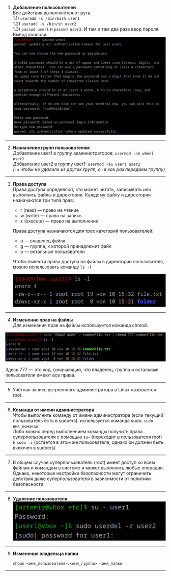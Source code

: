 1. **Добавление пользователей**  
Все действия выполняются от рута.  
   1.1) `useradd -s /bin/bash user1`  
   1.2) `useradd -s /bin/sh user2`  
   1.3) `passwd user1` и `passwd user2`. И там и там два раза ввод пароля.  
   Вывод консоли:![Добавление пользователей](image.png)

---

2. **Назначение групп пользователям**  
Добавление user1 в группу администраторов: `usermod -aG wheel user1`  
Добавление user2 в группу user1: `usermod -aG user1 user2`  
*(`-a` чтобы не удалило из других групп, с `-G` как раз передаем группу)*

---

3. **Права доступа**  
Права доступа определяют, кто может читать, записывать или выполнять файлы и директории. Каждому файлу и директории назначаются три типа прав:

   - r (read) — право на чтение
   - w (write) — право на запись
   - x (execute) — право на выполнение

   Права доступа назначаются для трех категорий пользователей:

   - u — владелец файла
   - g — группа, к которой принадлежит файл
   - o — остальные пользователи

   Чтобы вывести права доступа на файлы в директории пользователя, можно использовать команду `ls -l`
   
   ![Права доступа](image-1.png)

---

4. **Изменение прав на файлы**  
   Для изменения прав на файлы используется команда chmod.
   
  ![Изменение прав на файлы](image-2.png)  
   
   Здесь 777 — это код, означающий, что владелец, группа и остальные пользователи имеют все права.

---

5. Учётная запись встроенного администратора в Linux называется root.

---

6. **Команда от имени администратора**  
Чтобы выполнить команду от имени администратора (если текущий пользователь есть в sudoers), используется команда sudo: 
   `sudo имя_команды`  
Либо можно перед выполнением команды получить права суперпользователя с помощью `su-` (переходит в пользователя root) и `sudo -i` (остается в этом же пользователе, однако он должен быть включен в sudoers)

---

7. В общем случае суперпользователь (root) имеет доступ ко всем файлам и командам в системе и может выполнять любые операции. Однако, некоторые настройки безопасности могут ограничить действия даже суперпользователя в зависимости от политики безопасности.

---

8. **Удаление пользователя**  
![Удаление пользователя](image-3.png)

---

9. **Изменение владельца папки**  
   ```
   chown <имя_пользователя>:<имя_группы> <имя_папки
   ```
---